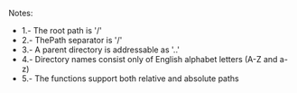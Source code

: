 Notes:

* 1.- The root path is '/'
* 2.- ThePath separator is '/'
* 3.- A parent directory is addressable as '..'
* 4.- Directory names consist only of English alphabet letters (A-Z and a-z)
* 5.- The functions support both relative and absolute paths
